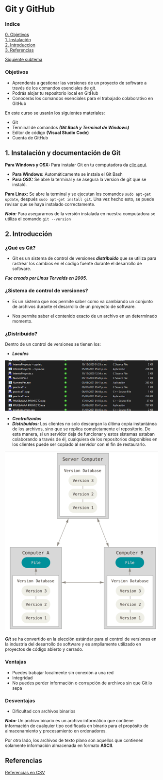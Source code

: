 # **Git y GitHub**

### **Indice**

[0. Objetivos](#objetivos)  
[1. Instalación](#1-instalación-y-documentación-de-git)  
[2. Introduccion](#2-introducción)  
[3. Referencias](#referencias) 

[Siguiente subtema](../02_Comandos-basicos/02_Comandos-basicos.md)

### **Objetivos**

- Aprenderás a gestionar las versiones de un proyecto de software a través de los comandos esenciales de git.
- Podrás alojar tu repositorio local en GitHub
- Conocerás los comandos esenciales para el trabajado colaborativo en GitHub

En este curso se usarán los siguientes materiales:
- Git
- Terminal de comandos ***(Git Bash y Terminal de Windows)***
- Editor de código **(Visual Studio Code)**
- Cuenta de GitHub

## **1. Instalación y documentación de Git**
**Para Windows y OSX:** Para instalar Git en tu computadora da [clic aqui](https://git-scm.com/).
- **Para Windows:** Automáticamente se instala el Git Bash
- **Para OSX:** Se abre la terminal y se asegura la version de git que se instaló.

**Para Linux:** Se abre la terminal y se ejecutan los comandos `sudo apt-get update`, después `sudo apt-get install git`. Una vez hecho esto, se puede revisar que se haya instalado correctamente.

***Nota:*** Para asegurarnos de la versión instalada en nuestra computadora se utiliza el comando `git --version`

## **2. Introducción**

### ¿Qué es Git?

- Git es un sistema de control de versiones ***distribuido*** que se utiliza para rastrear los cambios en el código fuente durante el desarrollo de software.

***Fue creado por Linus Torvalds en 2005.***

### ¿Sistema de control de versiones?
- Es un sistema que nos permite saber como va cambiando un conjunto de archivos durante el desarrollo de un proyecto de software. 

- Nos permite saber el contenido exacto de un archivo en un determinado momento.

### ¿Distribuido?

Dentro de un control de versiones se tienen los:
- ***Locales***

![Ejemplo Local](img/01_Ejemplo_primer_semestre.PNG)
- ***Centralizados***
- ***Distribuidos:*** Los clientes no solo descargan la última copia instantánea de los archivos, sino que se replica completamente el repositorio. De esta manera, si un servidor deja de funcionar y estos sistemas estaban colaborando a través de él, cualquiera de los repositorios disponibles en los clientes puede ser copiado al servidor con el fin de restaurarlo.

![Constrol de versiones distribuidos](img/02_Distribuidos.PNG)

***Git*** se ha convertido en la elección estándar para el control de versiones en la industria del desarrollo de software y es ampliamente utilizado en proyectos de código abierto y cerrado.

### **Ventajas**

- Puedes trabajar localmente sin conexión a una red
- Integridad
- No puedes perder información o corrupción de archivos sin que Git lo sepa

### **Desventajas**

- Dificultad con archivos binarios

***Nota:*** Un archivo binario es un archivo informático que contiene información de cualquier tipo codificada en binario para el propósito de almacenamiento y procesamiento en ordenadores. 

Por otro lado, los archivos de texto plano son aquellos que contienen solamente información almacenada en formato **ASCII**.

## Referencias

[Referencias en CSV](referencias/ref.csv)